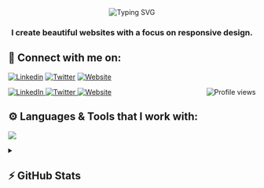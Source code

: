 <div align="center">
  <img src="https://readme-typing-svg.herokuapp.com?font=Poppins&weight=600&size=28&duration=3500&pause=500&color=151CF7&center=true&vCenter=true&width=435&lines=Front-end+Developer+👨‍💻;JavaScript+Developer;Tech+Enthusiast" alt="Typing SVG" />
</div>
<h3 align="center">I create beautiful websites with a focus on responsive design.</h3>

## 🔗 Connect with me on:
[![Linkedin](https://skillicons.dev/icons?i=linkedin)](https://skillicons.dev)
[![Twitter](https://skillicons.dev/icons?i=twitter)](https://skillicons.dev)
[![Website](https://skillicons.dev/icons?i=html)](https://ahmedhamza.pk)
<p align="left">
  <a href="https://www.linkedin.com/in/ahmedhamzaarif/" target="_blank">
    <img src="https://skillicons.dev/icons?i=linkedin" alt="LinkedIn" />
  </a>
  <a href="https://twitter.com/ahmedhamzaarif" target="_blank">
    <img src="https://skillicons.dev/icons?i=twitter" alt="Twitter" />
  </a>
  <a href="https://ahmedhamza.pk/" target="_blank">
    <img src="https://skillicons.dev/icons?i=html" alt="Website" />
  </a>
  <img src="https://komarev.com/ghpvc/?username=ahmedhamzaarif&label=Profile%20views&color=0e75b6&style=for-the-badge" alt="Profile views" align="right" /> 
</p>

## ⚙️ Languages & Tools that I work with:
<p align="left">
  <img src="https://skillicons.dev/icons?i=html,css,tailwind,bootstrap,js,react,next,express,nodejs,mongodb,git,vscode,postman,vercel,netlify">
</p>
<details>
  <summary>
    <h2>⚡️ GitHub Stats</h2>
  </summary>
<!-- <p align="center">
  <img width="400px" src="https://github-readme-stats.vercel.app/api/top-langs?username=ahmedhamzaarif&show_icons=true&locale=en&layout=compact&count_private=true&theme=nightowl&hide_border=true&bg_color=1F222E" alt="Top Languages" />
  <img width="400px" src="https://github-readme-stats.vercel.app/api?username=ahmedhamzaarif&show_icons=true&theme=nightowl&hide_border=true&bg_color=1F222E" alt="GitHub Stats" />
</p> -->
<p align="center">
  <img width="400px" src="https://github-readme-streak-stats.herokuapp.com?user=ahmedhamzaarif&theme=nightowl&hide_border=true&fire=C77800&ring=DD910B&background=1F222E" alt="GitHub Streak" />
</p>

</details>
